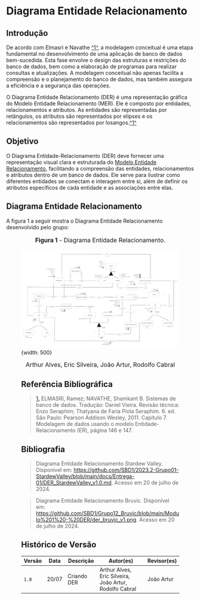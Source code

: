 # Diagrama Entidade Relacionamento

## <a>Introdução</a>

De acordo com Elmasri e Navathe <a id="anchor_1" href="#REF1">^1^</a>, a modelagem conceitual é uma etapa fundamental no desenvolvimento de uma aplicação de banco de dados bem-sucedida. Esta fase envolve o design das estruturas e restrições do banco de dados, bem como a elaboração de programas para realizar consultas e atualizações. A modelagem conceitual não apenas facilita a compreensão e o planejamento do banco de dados, mas também assegura a eficiência e a segurança das operações.

O Diagrama Entidade Relacionamento (DER) é uma representação gráfica do Modelo Entidade Relacionamento (MER). Ele é composto por entidades, relacionamentos e atributos. As entidades são representadas por retângulos, os atributos são representados por elipses e os relacionamentos são representados por losangos.<a id="anchor_1" href="#REF1">^1^</a>

## <a>Objetivo</a>

O Diagrama Entidade-Relacionamento (DER) deve fornecer uma representação visual clara e estruturada do [Modelo Entidade Relacionamento](https://sbd1.github.io/2024.1-Ben10/modulo1/MER/), facilitando a compreensão das entidades, relacionamentos e atributos dentro de um banco de dados. Ele serve para ilustrar como diferentes entidades se conectam e interagem entre si, além de definir os atributos específicos de cada entidade e as associações entre elas.


## <a>Diagrama Entidade Relacionamento</a>
A figura 1 a seguir mostra o Diagrama Entidade Relacionamento desenvolvido pelo grupo:

<figure markdown>
<font size="3"><p style="text-align: center"><b>Figura 1</b> - Diagrama Entidade Relacionamento.</p></font>

![Diagrama Entidade Relacionamento](./assets/DER_v1.png){width: 500}

<font size="3"><p style="text-align: center">Arthur Alves, Eric Silveira, João Artur, Rodolfo Cabral</p></font>

## <a>Referência Bibliográfica</a>

> <a id="REF1" href="#anchor_1">1.</a> ELMASRI, Ramez; NAVATHE, Shamkant B. Sistemas de banco de dados. Tradução: Daniel Vieira. Revisão técnica: Enzo Seraphim; Thatyana de Faria Piola Seraphim. 6. ed. São Paulo: Pearson Addison Wesley, 2011. Capítulo 7. Modelagem de dados usando o modelo Entidade-Relacionamento (ER), página 146 e 147.

## <a>Bibliografia</a>

> Diagrama Entidade Relacionamento Stardew Valley. Disponível em: <https://github.com/SBD1/2023.2-Grupo01-StardewValley/blob/main/docs/Entrega-01/DER_StardewValley_v1.0.md>. Acesso em 20 de julho de 2024.

> Diagrama Entidade Relacionamento Bruvic. Disponível em: <https://github.com/SBD1/Grupo12_Bruvic/blob/main/Modulo%201%20-%20DER/der_bruvic_v1.png>. Acesso em 20 de julho de 2024.


## <a>Histórico de Versão</a>

| Versão| Data | Descrição  | Autor(es)  | Revisor(es) |
| ----- |----- | ---------- | ---------- | ----------- | 
| `1.0` | 20/07| Criando DER |Arthur Alves, Eric Silveira, João Artur, Rodolfo Cabral| João Artur |